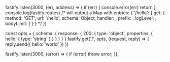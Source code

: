 



fastify.listen(3000, (err, address) => {
  if (err) {
    console.error(err)
    return
  }
  console.log(fastify.routes)
  /* will output a Map with entries:
  {
    '/hello': {
      get: {
        method: 'GET',
        url: '/hello',
        schema: Object,
        handler: <Function>,
        prefix: <String>,
        logLevel: <String>,
        bodyLimit: <Number>
      }
    }
  }
  */
})

const opts = {
  schema: {
    response: {
      200: {
        type: 'object',
        properties: {
          hello: { type: 'string' }
        }
      }
    }
  }
}
fastify.get('/', opts, (request, reply) => {
  reply.send({ hello: 'world' })
})


fastify.listen(3000, (error) => {
  if (error) throw error;
});